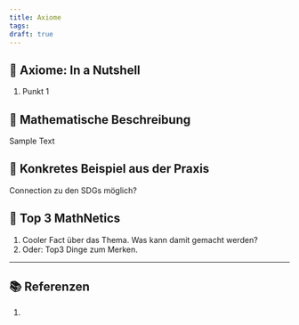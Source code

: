 ```yaml
---
title: Axiome
tags: 
draft: true
---
```

## 🥜 Axiome: In a Nutshell

1. Punkt 1

## 🔎 Mathematische Beschreibung

Sample Text

## 🔨 Konkretes Beispiel aus der Praxis

Connection zu den SDGs möglich?

## 🧲 Top 3 MathNetics

1. Cooler Fact über das Thema. Was kann damit gemacht werden?
2. Oder: Top3 Dinge zum Merken.

---
## 📚 Referenzen

1. 